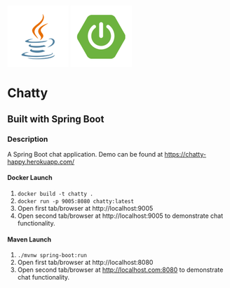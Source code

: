 ![](https://github.com/Lylio/helper-repo/blob/master/img/logos/java.png?raw=true)
![](https://github.com/Lylio/helper-repo/blob/master/img/logos/spring-boot.png?raw=true)
# Chatty
## Built with Spring Boot

### Description
A Spring Boot chat application. Demo can be found at https://chatty-happy.herokuapp.com/

#### Docker Launch
1. `docker build -t chatty .`
2. `docker run -p 9005:8080 chatty:latest`
3. Open first tab/browser at http://localhost:9005
4. Open second tab/browser at http://localhost:9005 to demonstrate chat functionality.

#### Maven Launch
1. `./mvnw spring-boot:run`
2. Open first tab/browser at http://localhost:8080
3. Open second tab/browser at http://localhost.com:8080 to demonstrate chat functionality.
